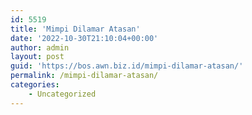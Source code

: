 ```yaml
---
id: 5519
title: 'Mimpi Dilamar Atasan'
date: '2022-10-30T21:10:04+00:00'
author: admin
layout: post
guid: 'https://bos.awn.biz.id/mimpi-dilamar-atasan/'
permalink: /mimpi-dilamar-atasan/
categories:
    - Uncategorized
---
```


